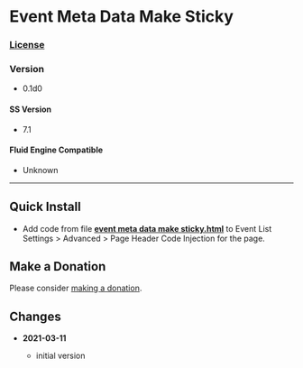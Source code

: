 # Event Meta Data Make Sticky

### [License][99]

### Version

  * 0.1d0

#### SS Version

  * 7.1

#### Fluid Engine Compatible

  * Unknown

---

## Quick Install

* Add code from file
  **[event meta data make sticky.html](event%20meta%20data%20make%20sticky.html#L1)**
  to Event List Settings > Advanced > Page Header Code Injection for the page.
  
## Make a Donation

Please consider
[making a donation](https://github.com/tomsWebConsulting/twcsl#make-a-donation).

## Changes

<!-- * **2021-08-15**
  
  * added kill upon user action
  * bumped version to 0.2d0
  -->
* **2021-03-11**
  
  * initial version

[99]: https://github.com/tomsWebConsulting/twcsl/blob/main/LICENSE.txt#L1
